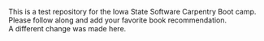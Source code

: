 This is a test repository for the Iowa State Software Carpentry Boot camp.  Please follow along and add your favorite book recommendation.  
A different change was made here.
